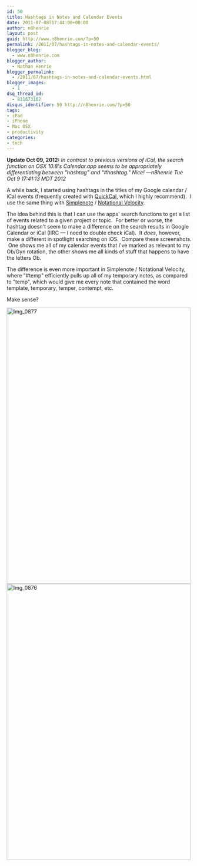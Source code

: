 ```yaml
---
id: 50
title: Hashtags in Notes and Calendar Events
date: 2011-07-08T17:44:00+00:00
author: n8henrie
layout: post
guid: http://www.n8henrie.com/?p=50
permalink: /2011/07/hashtags-in-notes-and-calendar-events/
blogger_blog:
  - www.n8henrie.com
blogger_author:
  - Nathan Henrie
blogger_permalink:
  - /2011/07/hashtags-in-notes-and-calendar-events.html
blogger_images:
  - 1
dsq_thread_id:
  - 811673162
disqus_identifier: 50 http://n8henrie.com/?p=50
tags:
- iPad
- iPhone
- Mac OSX
- productivity
categories:
- tech
---
```

**Update Oct 09, 2012:** _In contrast to previous versions of iCal, the search function on OSX 10.8's Calendar.app seems to be appropriately differentiating between "hashtag" and "#hashtag." Nice! —n8henrie Tue Oct 9 17:41:13 MDT 2012_

<div>
  <div>
    A while back, I started using hashtags in the titles of my Google calendar / iCal events (frequently created with <a href="http://quickcalapp.com">QuickCal</a>, which I highly recommend).  I use the same thing with <a href="http://simplenoteapp.com">Simplenote</a> / <a href="http://notational.net/">Notational Velocity</a>.  
  </div>
  
  <p />
  
  <div>
    The idea behind this is that I can use the apps' search functions to get a list of events related to a given project or topic.  For better or worse, the hashtag doesn't seem to make a difference on the search results in Google Calendar or iCal (IIRC — I need to double check iCal).  It <i>does</i>, however, make a different in spotlight searching on iOS.  Compare these screenshots.  One shows me all of my calendar events that I've marked as relevant to my Ob/Gyn rotation, the other shows me all kinds of stuff that happens to have the letters Ob.
  </div>
  
  <p />
  
  <div>
    The difference is even more important in Simplenote / Notational Velocity, where "#temp" efficiently pulls up all of my temporary notes, as compared to "temp", which would give me every note that contained the word template, temporary, temper, contempt, etc.
  </div>
  
  <p />
  
  <div>
    Make sense?
  </div>
  
  <p />
  
  <div>
    <a href="{{ site.url }}/uploads/2012/09/IMG_0877.png.scaled.500.jpg"><img alt="Img_0877" height="750" src="{{ site.url }}/uploads/2012/09/IMG_0877.png.scaled.500.jpg" width="500" /></a> <a href="{{ site.url }}/uploads/2012/09/IMG_0876.png.scaled.500.jpg"><img alt="Img_0876" height="750" src="{{ site.url }}/uploads/2012/09/IMG_0876.png.scaled.500.jpg" width="500" /></a>
  </div></p>
</div>